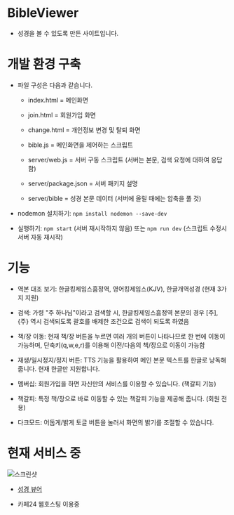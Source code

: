# BibleViewer

  - 성경을 볼 수 있도록 만든 사이트입니다.

# 개발 환경 구축

  - 파일 구성은 다음과 같습니다.
  
    - index.html = 메인화면
    
    - join.html = 회원가입 화면
    
    - change.html = 개인정보 변경 및 탈퇴 화면
    
    - bible.js = 메인화면을 제어하는 스크립트

    - server/web.js = 서버 구동 스크립트 (서버는 본문, 검색 요청에 대하여 응답함)

    - server/package.json = 서버 패키지 설명
    
    - server/bible = 성경 본문 데이터 (서버에 올릴 때에는 압축을 풀 것)

  - nodemon 설치하기: `npm install nodemon --save-dev`

  - 실행하기: `npm start` (서버 재시작하지 않음) 또는 `npm run dev` (스크립트 수정시 서버 자동 재시작)

# 기능

  - 역본 대조 보기: 한글킹제임스흠정역, 영어킹제임스(KJV), 한글개역성경 (현재 3가지 지원)
  
  - 검색: 가령 "주 하나님"이라고 검색할 시, 한글킹제임스흠정역 본문의 경우 [주], {주} 역시 검색되도록 괄호를 배제한 조건으로 검색이 되도록 하였음
  
  - 책/장 이동: 현재 책/장 버튼을 누르면 여러 개의 버튼이 나타나므로 한 번에 이동이 가능하며, 단축키(q,w,e,r)를 이용해 이전/다음의 책/장으로 이동이 가능함
  
  - 재생/일시정지/정지 버튼: TTS 기능을 활용하여 메인 본문 텍스트를 한글로 낭독해 줍니다. 현재 한글만 지원합니다.
  
  - 멤버십: 회원가입을 하면 자신만의 서비스를 이용할 수 있습니다. (책갈피 기능)
  
  - 책갈피: 특정 책/장으로 바로 이동할 수 있는 책갈피 기능을 제공해 줍니다. (회원 전용)
  
  - 다크모드: 어둡게/밝게 토글 버튼을 눌러서 화면의 밝기를 조절할 수 있습니다.

# 현재 서비스 중
  
![스크린샷](https://user-images.githubusercontent.com/16474083/209277443-665a12d9-e8d0-4264-8bf7-733496e9e163.png)

  - [성경 뷰어](http://peacemaker84.dothome.co.kr/BibleViewer/index.html)
  
  - 카페24 웹호스팅 이용중
